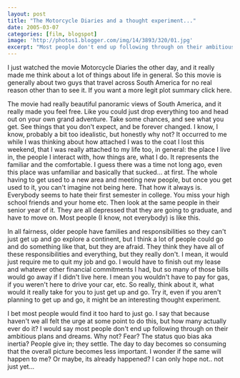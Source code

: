 ```yaml
---
layout: post
title: "The Motorcycle Diaries and a thought experiment..."
date: 2005-03-07
categories: [film, blogspot]
image: 'http://photos1.blogger.com/img/14/3893/320/01.jpg'
excerpt: "Most people don't end up following through on their ambitious plans and dreams. Why not?"
---
```



I just watched the movie Motorcycle Diaries the other day, and it really made me think about a lot of things about life in general. So this movie is generally about two guys that travel across South America for no real reason other than to see it. If you want a more legit plot summary click here.

The movie had really beautiful panoramic views of South America, and it really made you feel free. Like you could just drop everything too and head out on your own grand adventure. Take some chances, and see what you get. See things that you don't expect, and be forever changed. I know, I know, probably a bit too idealistic, but honestly why not? It occurred to me while I was thinking about how attached I was to the coat I lost this weekend, that I was really attached to my life too, in general: the place I live in, the people I interact with, how things are, what I do. It represents the familiar and the comfortable. I guess there was a time not long ago, even this place was unfamiliar and basically that sucked... at first. The whole having to get used to a new area and meeting new people, but once you get used to it, you can't imagine not being here. That how it always is. Everybody seems to hate their first semester in college. You miss your high school friends and your home etc. Then look at the same people in their senior year of it. They are all depressed that they are going to graduate, and have to move on. Most people (I know, not everybody) is like this.

In all fairness, older people have families and responsibilities so they can't just get up and go explore a continent, but I think a lot of people could go and do something like that, but they are afraid. They think they have all of these responsibilities and everything, but they really don't. I mean, it would just require me to quit my job and go. I would have to finish out my lease and whatever other financial commitments I had, but so many of those bills would go away if I didn't live here. I mean you wouldn't have to pay for gas, if you weren't here to drive your car, etc. So really, think about it, what would it really take for you to just get up and go. Try it, even if you aren't planning to get up and go, it might be an interesting thought experiment.

I bet most people would find it too hard to just go. I say that because haven't we all felt the urge at some point to do this, but how many actually ever do it? I would say most people don't end up following through on their ambitious plans and dreams. Why not? Fear? The status quo bias aka inertia? People give in; they settle. The day to day becomes so consuming that the overall picture becomes less important. I wonder if the same will happen to me? Or maybe, its already happened? I can only hope not.. not just yet...
